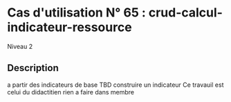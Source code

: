 
# Cas d'utilisation N° 65 :  crud-calcul-indicateur-ressource

Niveau 2

##	Description

 a partir des indicateurs de base TBD construire un indicateur
Ce travauil est celui du didactitien rien a faire dans  membre
